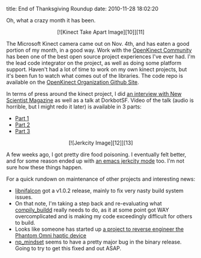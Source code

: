 title: End of Thanksgiving Roundup
date: 2010-11-28 18:02:20


Oh, what a crazy month it has been.

<CENTER markdown='1'>[![Kinect Take Apart Image][10]][11]</CENTER>

The Microsoft Kinect camera came out on Nov. 4th, and has eaten a good
portion of my month, in a good way. Work with the
[OpenKinect Community][1] has been one of the best open source project
experiences I've ever had. I'm the lead code integrator on the
project, as well as doing some platform support. Haven't had a lot of
time to work on my own kinect projects, but it's been fun to watch
what comes out of the libraries. The code repo is available on the
[OpenKinect Organization Github Site][2].

In terms of press around the kinect project, I did
[an interview with New Scientist Magazine][3] as well as a talk at
DorkbotSF. Video of the talk (audio is horrible, but I might redo it
later) is available in 3 parts:

* [Part 1][4] 
* [Part 2][5] 
* [Part 3][6]

<CENTER markdown='1'>[![Jerkcity Image][12]][13]</CENTER>

A few weeks ago, I got pretty dire food poisoning. I eventually felt
better, and for some reason ended up with [an emacs jerkcity mode][13]
too. I'm not sure how these things happen.

For a quick rundown on maintenance of other projects and interesting
news:

* [libnifalcon][7] got a v1.0.2 release, mainly to fix very nasty
  build system issues. 
* On that note, I'm taking a step back and re-evaluating what
  [compily_buildd][8] really needs to do, as it at some point got WAY
  overcomplicated and is making my code exceedingly difficult for
  others to build.
* Looks like someone has started up
  [a project to reverse engineer the Phantom Omni haptic device][9]
* [np_mindset][14] seems to have a pretty major bug in the binary
  release. Going to try to get this fixed and out ASAP.

[1]: http://www.openkinect.org
[2]: http://www.github.com/openkinect
[3]: http://www.newscientist.com/article/dn19762-inside-the-race-to-hack-the-kinect.html
[4]: http://is.gd/hENKG
[5]: http://is.gd/hENOo
[6]: http://is.gd/hENS6
[7]: http://libnifalcon.nonpolynomial.com
[8]: http://www.github.com/qdot/compily_buildd
[9]: http://code.google.com/p/phantom-drivers/
[10]: http://images.nonpolynomial.com/nonpolynomial.com/blog/kinect-teardown.jpg
[11]: http://www.openkinect.org
[12]: http://images.nonpolynomial.com/nonpolynomial.com/blog/jerkcity.png
[13]: https://github.com/qdot/jerkcity-project
[14]: http://www.nonpolynomial.com/externals

